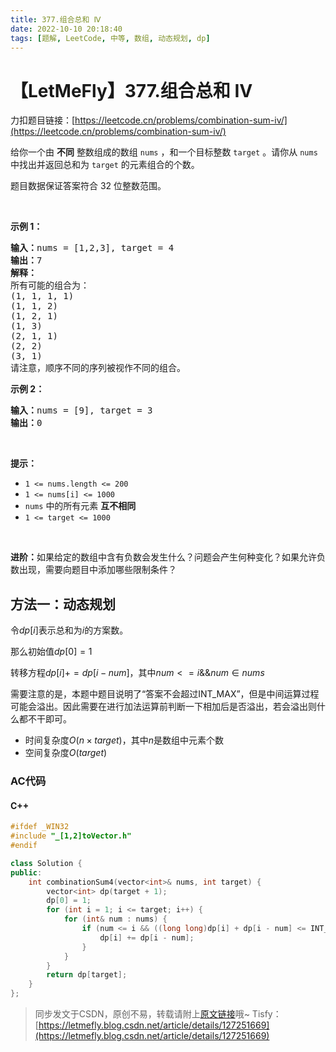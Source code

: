 ```yaml
---
title: 377.组合总和 Ⅳ
date: 2022-10-10 20:18:40
tags: [题解, LeetCode, 中等, 数组, 动态规划, dp]
---
```


# 【LetMeFly】377.组合总和 Ⅳ

力扣题目链接：[https://leetcode.cn/problems/combination-sum-iv/](https://leetcode.cn/problems/combination-sum-iv/)

<p>给你一个由 <strong>不同</strong> 整数组成的数组 <code>nums</code> ，和一个目标整数 <code>target</code> 。请你从 <code>nums</code> 中找出并返回总和为 <code>target</code> 的元素组合的个数。</p>

<p>题目数据保证答案符合 32 位整数范围。</p>

<p> </p>

<p><strong>示例 1：</strong></p>

<pre>
<strong>输入：</strong>nums = [1,2,3], target = 4
<strong>输出：</strong>7
<strong>解释：</strong>
所有可能的组合为：
(1, 1, 1, 1)
(1, 1, 2)
(1, 2, 1)
(1, 3)
(2, 1, 1)
(2, 2)
(3, 1)
请注意，顺序不同的序列被视作不同的组合。
</pre>

<p><strong>示例 2：</strong></p>

<pre>
<strong>输入：</strong>nums = [9], target = 3
<strong>输出：</strong>0
</pre>

<p> </p>

<p><strong>提示：</strong></p>

<ul>
	<li><code>1 <= nums.length <= 200</code></li>
	<li><code>1 <= nums[i] <= 1000</code></li>
	<li><code>nums</code> 中的所有元素 <strong>互不相同</strong></li>
	<li><code>1 <= target <= 1000</code></li>
</ul>

<p> </p>

<p><strong>进阶：</strong>如果给定的数组中含有负数会发生什么？问题会产生何种变化？如果允许负数出现，需要向题目中添加哪些限制条件？</p>


    
## 方法一：动态规划

令$dp[i]$表示总和为$i$的方案数。

那么初始值$dp[0] = 1$

转移方程$dp[i] += dp[i - num]$，其中$num <= i\&\& num \in nums$

需要注意的是，本题中题目说明了“答案不会超过INT_MAX”，但是中间运算过程可能会溢出。因此需要在进行加法运算前判断一下相加后是否溢出，若会溢出则什么都不干即可。

+ 时间复杂度$O(n\times target)$，其中$n$是数组中元素个数
+ 空间复杂度$O(target)$

### AC代码

#### C++

```cpp
#ifdef _WIN32
#include "_[1,2]toVector.h"
#endif

class Solution {
public:
    int combinationSum4(vector<int>& nums, int target) {
        vector<int> dp(target + 1);
        dp[0] = 1;
        for (int i = 1; i <= target; i++) {
            for (int& num : nums) {
                if (num <= i && ((long long)dp[i] + dp[i - num] <= INT_MAX)) {
                    dp[i] += dp[i - num];
                }
            }
        }
        return dp[target];
    }
};
```

> 同步发文于CSDN，原创不易，转载请附上[原文链接](https://blog.tisfy.eu.org/2022/10/10/LeetCode%200377.%E7%BB%84%E5%90%88%E6%80%BB%E5%92%8C%E2%85%A3/)哦~
> Tisfy：[https://letmefly.blog.csdn.net/article/details/127251669](https://letmefly.blog.csdn.net/article/details/127251669)
